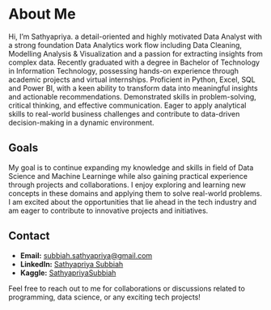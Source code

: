 # About Me

Hi, I’m Sathyapriya. a detail-oriented and highly motivated Data Analyst with a strong foundation Data Analytics work flow including Data Cleaning, Modelling Analysis & Visualization and a passion for extracting insights from complex data. Recently graduated with a degree in Bachelor of Technology in Information Technology, possessing hands-on experience through academic projects and virtual internships. Proficient in Python, Excel, SQL and Power BI, with a keen ability to transform data into meaningful insights and actionable recommendations. Demonstrated skills in problem-solving, critical thinking, and effective communication. Eager to apply analytical skills to real-world business challenges and contribute to data-driven decision-making in a dynamic environment.

## Goals
My goal is to continue expanding my knowledge and skills in field of Data Science and Machine Learninge while also gaining practical experience through projects and collaborations. I enjoy exploring and learning new concepts in these domains and applying them to solve real-world problems. I am excited about the opportunities that lie ahead in the tech industry and am eager to contribute to innovative projects and initiatives.

## Contact
- **Email:** subbiah.sathyapriya@gmail.com
- **LinkedIn:** [Sathyapriya Subbiah](https://www.linkedin.com/in/sathyapriya-subbiah/)
- **Kaggle:** [SathyapriyaSubbiah](https://www.kaggle.com/sathyapriyasubbiah)

Feel free to reach out to me for collaborations or discussions related to programming, data science, or any exciting tech projects!
